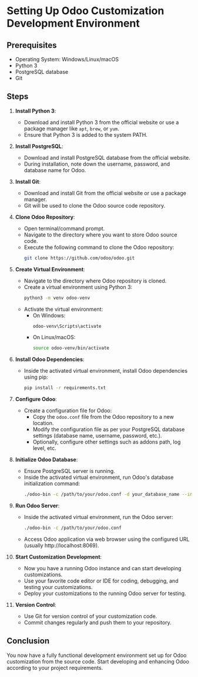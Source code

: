 # Setting Up Odoo Customization Development Environment

## Prerequisites

- Operating System: Windows/Linux/macOS
- Python 3
- PostgreSQL database
- Git

## Steps

1. **Install Python 3**:
   - Download and install Python 3 from the official website or use a package manager like `apt`, `brew`, or `yum`.
   - Ensure that Python 3 is added to the system PATH.

2. **Install PostgreSQL**:
   - Download and install PostgreSQL database from the official website.
   - During installation, note down the username, password, and database name for Odoo.

3. **Install Git**:
   - Download and install Git from the official website or use a package manager.
   - Git will be used to clone the Odoo source code repository.

4. **Clone Odoo Repository**:
   - Open terminal/command prompt.
   - Navigate to the directory where you want to store Odoo source code.
   - Execute the following command to clone the Odoo repository:
     ```bash
     git clone https://github.com/odoo/odoo.git
     ```

5. **Create Virtual Environment**:
   - Navigate to the directory where Odoo repository is cloned.
   - Create a virtual environment using Python 3:
     ```bash
     python3 -m venv odoo-venv
     ```
   - Activate the virtual environment:
     - On Windows:
       ```bash
       odoo-venv\Scripts\activate
       ```
     - On Linux/macOS:
       ```bash
       source odoo-venv/bin/activate
       ```

6. **Install Odoo Dependencies**:
   - Inside the activated virtual environment, install Odoo dependencies using pip:
     ```bash
     pip install -r requirements.txt
     ```

7. **Configure Odoo**:
   - Create a configuration file for Odoo:
     - Copy the `odoo.conf` file from the Odoo repository to a new location.
     - Modify the configuration file as per your PostgreSQL database settings (database name, username, password, etc.).
     - Optionally, configure other settings such as addons path, log level, etc.

8. **Initialize Odoo Database**:
   - Ensure PostgreSQL server is running.
   - Inside the activated virtual environment, run Odoo's database initialization command:
     ```bash
     ./odoo-bin -c /path/to/your/odoo.conf -d your_database_name --init all
     ```

9. **Run Odoo Server**:
   - Inside the activated virtual environment, run the Odoo server:
     ```bash
     ./odoo-bin -c /path/to/your/odoo.conf
     ```
   - Access Odoo application via web browser using the configured URL (usually http://localhost:8069).

10. **Start Customization Development**:
    - Now you have a running Odoo instance and can start developing customizations.
    - Use your favorite code editor or IDE for coding, debugging, and testing your customizations.
    - Deploy your customizations to the running Odoo server for testing.

11. **Version Control**:
    - Use Git for version control of your customization code.
    - Commit changes regularly and push them to your repository.

## Conclusion

You now have a fully functional development environment set up for Odoo customization from the source code. Start developing and enhancing Odoo according to your project requirements.

